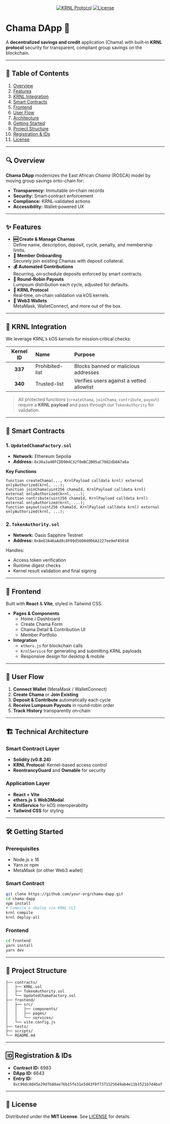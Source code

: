 
<p align="center">
  <a href="https://twitter.com/KRNL_xyz"><img src="https://img.shields.io/badge/KRNL%20Protocol-Integrated-blue?style=flat-square" alt="KRNL Protocol"></a>
  <a href="https://opensource.org/licenses/MIT"><img src="https://img.shields.io/badge/License-MIT-green?style=flat-square" alt="License"></a>
</p>

# Chama DApp 🚀

A **decentralized savings and credit** application (Chama) with built‑in **KRNL protocol** security for transparent, compliant group savings on the blockchain.

---

## 📖 Table of Contents

1. [Overview](#overview)  
2. [Features](#features)  
3. [KRNL Integration](#krnl-integration)  
4. [Smart Contracts](#smart-contracts)  
5. [Frontend](#frontend)  
6. [User Flow](#user-flow)  
7. [Architecture](#architecture)  
8. [Getting Started](#getting-started)  
9. [Project Structure](#project-structure)  
10. [Registration & IDs](#registration--ids)  
11. [License](#license)

---

## 🔍 Overview

**Chama DApp** modernizes the East African *Chama* (ROSCA) model by moving group savings onto-chain for:

- **Transparency:** Immutable on‑chain records  
- **Security:** Smart‑contract enforcement  
- **Compliance:** KRNL‑validated actions  
- **Accessibility:** Wallet‑powered UX  

---

## ✨ Features

- **🆕 Create & Manage Chamas**  
  Define name, description, deposit, cycle, penalty, and membership limits.  
- **👥 Member Onboarding**  
  Securely join existing Chamas with deposit collateral.  
- **💰 Automated Contributions**  
  Recurring, on‑schedule deposits enforced by smart contracts.  
- **🔄 Round‑Robin Payouts**  
  Lumpsum distribution each cycle, adjusted for defaults.  
- **🔐 KRNL Protocol**  
  Real‑time, on‑chain validation via kOS kernels.  
- **🦊 Web3 Wallets**  
  MetaMask, WalletConnect, and more out of the box.

---

## 🔗 KRNL Integration

We leverage KRNL’s kOS kernels for mission‑critical checks:

| Kernel ID | Name              | Purpose                                                            |
|:---------:|:------------------|:-------------------------------------------------------------------|
| **337**   | Prohibited-list   | Blocks banned or malicious addresses                               |
| **340**   | Trusted-list      | Verifies users against a vetted allowlist                          |

> All protected functions (`createChama`, `joinChama`, `contribute`, `payout`) require a **KRNL payload** and pass through our `TokenAuthority` for validation.

---

## 📜 Smart Contracts

### 1. `UpdatedChamaFactory.sol`
- **Network:** Ethereum Sepolia  
- **Address:** `0x30a3a40FCDD904C32f0eBC2B05aC7082db0A7a6a`  

**Key Functions**  
```solidity
function createChama(..., KrnlPayload calldata krnl) external onlyAuthorized(krnl, ...);
function joinChama(uint256 chamaId, KrnlPayload calldata krnl) external onlyAuthorized(krnl, ...);
function contribute(uint256 chamaId, KrnlPayload calldata krnl) external onlyAuthorized(krnl, ...);
function payout(uint256 chamaId, KrnlPayload calldata krnl) external onlyAuthorized(krnl, ...);
```

### 2. `TokenAuthority.sol`
- **Network:** Oasis Sapphire Testnet  
- **Address:** `0x8eE3A46aAd8c8F09d56D8d0D6A2227ee9eF45018`  

Handles:  
- Access token verification  
- Runtime digest checks  
- Kernel result validation and final signing  

---

## 🎨 Frontend

Built with **React** & **Vite**, styled in Tailwind CSS.

- **Pages & Components**  
  - Home / Dashboard  
  - Create Chama Form  
  - Chama Detail & Contribution UI  
  - Member Portfolio  
- **Integration**  
  - `ethers.js` for blockchain calls  
  - `KrnlService` for generating and submitting KRNL payloads  
  - Responsive design for desktop & mobile

---

## 🚀 User Flow

1. **Connect Wallet** (MetaMask / WalletConnect)  
2. **Create Chama** or **Join Existing**  
3. **Deposit & Contribute** automatically each cycle  
4. **Receive Lumpsum Payouts** in round‑robin order  
5. **Track History** transparently on‑chain  

---

## 🏗️ Technical Architecture

### Smart Contract Layer
- **Solidity (v0.8.24)**  
- **KRNL Protocol**: Kernel-based access control  
- **ReentrancyGuard** and **Ownable** for security

### Application Layer
- **React + Vite**  
- **ethers.js** & **Web3Modal**  
- **KrnlService** for kOS interoperability  
- **Tailwind CSS** for styling  

---

## 🛠️ Getting Started

### Prerequisites
- Node.js ≥ 16  
- Yarn or npm  
- MetaMask (or other Web3 wallet)  

### Smart Contract
```bash
git clone https://github.com/your-org/chama-dapp.git
cd chama-dapp
npm install
# Compile & deploy via KRNL CLI
krnl compile
krnl deploy-all
```

### Frontend
```bash
cd frontend
yarn install
yarn dev
```

---

## 📁 Project Structure

```
├── contracts/
│   ├── KRNL.sol
│   ├── TokenAuthority.sol
│   └── UpdatedChamaFactory.sol
├── frontend/
│   ├── src/
│   │   ├── components/
│   │   ├── pages/
│   │   └── services/
│   └── vite.config.js
├── tests/
├── scripts/
└── README.md
```

---

## 🆔 Registration & IDs

- **Contract ID:** 6983  
- **DApp ID:** 6643  
- **Entry ID:** `0xc99dc8d45e29dfb80ae76b15fe31e5d43f0f7371525649ab4e11b1521b7d4baf`

---

## 📜 License

Distributed under the **MIT License**. See [LICENSE](./LICENSE) for details.
```
